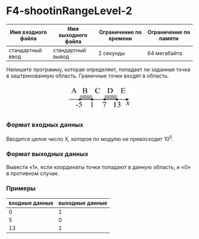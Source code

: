 # F4-shootinRangeLevel-2

|Имя входного файла|Имя выходного файла|Ограничение по времени|Ограничение по памяти|
|-|-|-|-|
|стандартный ввод|стандартный вывод|2 секунды|64 мегабайта|

Напишите программу, которая определяет, попадает ли заданная точка в заштрихованную область. Граничные точки входят в область.

![img](F4.png)

### Формат входных данных
Вводится целое число X, которое по модулю не превосходит 10<sup>5</sup>.
### Формат выходных данных
Вывести «1», если координаты точки попадают в данную область, и «0» в противном случае.
### Примеры
|входные данные|выходные данные|
|-|-|
|0|1|
|5|0|
|13|1|
